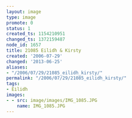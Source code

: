 ```yaml
---
layout: image
type: image
promote: 0
status: 1
created_ts: 1154210951
changed_ts: 1372159487
node_id: 1657
title: 21085 Eilidh & Kirsty
created: '2006-07-29'
changed: '2013-06-25'
aliases:
- "/2006/07/29/21085_eilidh_kirsty/"
permalink: "/2006/07/29/21085_eilidh_kirsty/"
tags:
- Eilidh
images:
- - src: image/images/IMG_1085.JPG
    name: IMG_1085.JPG
---
```


